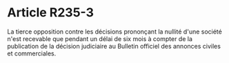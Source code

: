 # Article R235-3

La tierce opposition contre les décisions prononçant la nullité d'une société n'est recevable que pendant un délai de six mois à compter de la publication de la décision judiciaire au Bulletin officiel des annonces civiles et commerciales.

